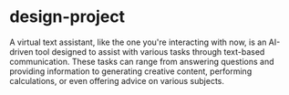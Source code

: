 # design-project
A virtual text assistant, like the one you're interacting with now, is an AI-driven tool designed to assist with various tasks through text-based communication. These tasks can range from answering questions and providing information to generating creative content, performing calculations, or even offering advice on various subjects.
